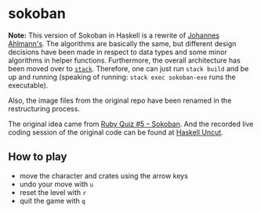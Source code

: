 # sokoban

**Note:** This version of Sokoban in Haskell is a rewrite of [Johannes
Ahlmann's](https://github.com/codinguncut/Sokoban). The algorithms are basically the
same, but different design decisions have been made in respect to data types and
some minor algorithms in helper functions. Furthermore, the overall architecture
has been moved over to [`stack`](https://haskellstack.org).  Therefore, one can
just run `stack build` and be up and running (speaking of running: `stack exec
sokoban-exe` runs the executable).

Also, the image files from the original repo have been renamed in the
restructuring process.

The original idea came from [Ruby Quiz #5 –
Sokoban](http://rubyquiz.com/quiz5.html). And the recorded live
coding session of the original code can be found at [Haskell
Uncut](https://youtube.com/user/entirelysubjective).

## How to play
* move the character and crates using the arrow keys
* undo your move with `u`
* reset the level with `r`
* quit the game with `q`
